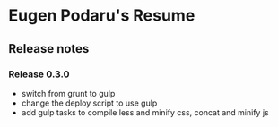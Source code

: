 # Eugen Podaru's Resume

## Release notes

### Release 0.3.0
 - switch from grunt to gulp
 - change the deploy script to use gulp
 - add gulp tasks to compile less and minify css, concat and minify js